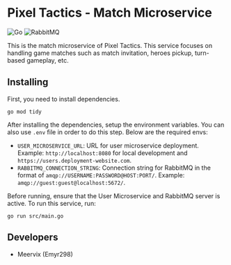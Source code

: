 # Pixel Tactics - Match Microservice
![Go](https://img.shields.io/badge/go-%2300ADD8.svg?style=for-the-badge&logo=go&logoColor=white)
![RabbitMQ](https://img.shields.io/badge/Rabbitmq-FF6600?style=for-the-badge&logo=rabbitmq&logoColor=white)

This is the match microservice of Pixel Tactics. This service focuses on handling game matches such as match invitation, heroes pickup, turn-based gameplay, etc.

## Installing
First, you need to install dependencies.
```
go mod tidy
```

After installing the dependencies, setup the environment variables. You can also use `.env` file in order to do this step. Below are the required envs:
- `USER_MICROSERVICE_URL`: URL for user microservice deployment. Example: `http://localhost:8080` for local development and `https://users.deployment-website.com`.
- `RABBITMQ_CONNECTION_STRING`: Connection string for RabbitMQ in the format of `amqp://USERNAME:PASSWORD@HOST:PORT/`. Example: `amqp://guest:guest@localhost:5672/`.

Before running, ensure that the User Microservice and RabbitMQ server is active. To run this service, run:
```
go run src/main.go
```

## Developers
- Meervix (Emyr298)
